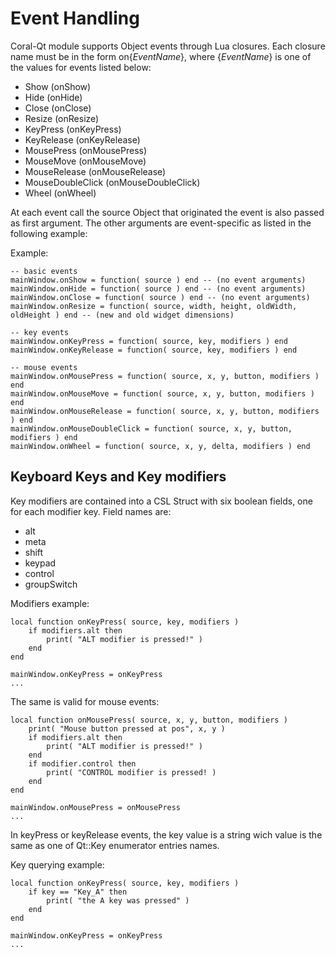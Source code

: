 Event Handling
====================================

Coral-Qt module supports Object events through Lua closures. Each closure name must be in the form on{_EventName_}, where {_EventName_} is one of the values for events listed below:

- Show (onShow)
- Hide (onHide)
- Close (onClose)
- Resize (onResize)
- KeyPress (onKeyPress)
- KeyRelease (onKeyRelease)
- MousePress (onMousePress)
- MouseMove (onMouseMove)
- MouseRelease (onMouseRelease)
- MouseDoubleClick (onMouseDoubleClick)
- Wheel (onWheel)

At each event call the source Object that originated the event is also passed as first argument. The other arguments are event-specific as listed in the following example:

Example:

	-- basic events
	mainWindow.onShow = function( source ) end -- (no event arguments)
	mainWindow.onHide = function( source ) end -- (no event arguments)
	mainWindow.onClose = function( source ) end -- (no event arguments)
	mainWindow.onResize = function( source, width, height, oldWidth, oldHeight ) end -- (new and old widget dimensions)

	-- key events
	mainWindow.onKeyPress = function( source, key, modifiers ) end
	mainWindow.onKeyRelease = function( source, key, modifiers ) end

	-- mouse events
	mainWindow.onMousePress = function( source, x, y, button, modifiers ) end
	mainWindow.onMouseMove = function( source, x, y, button, modifiers ) end
	mainWindow.onMouseRelease = function( source, x, y, button, modifiers ) end
	mainWindow.onMouseDoubleClick = function( source, x, y, button, modifiers ) end
	mainWindow.onWheel = function( source, x, y, delta, modifiers ) end


Keyboard Keys and Key modifiers
-------------------------------

Key modifiers are contained into a CSL Struct with six boolean fields, one for each modifier key.
Field names are:

- alt
- meta
- shift
- keypad
- control
- groupSwitch

Modifiers example:

	local function onKeyPress( source, key, modifiers )
		if modifiers.alt then
			print( "ALT modifier is pressed!" )
		end
	end

	mainWindow.onKeyPress = onKeyPress
	...

The same is valid for mouse events:

	local function onMousePress( source, x, y, button, modifiers )
		print( "Mouse button pressed at pos", x, y )		
		if modifiers.alt then
			print( "ALT modifier is pressed!" )
		end
		if modifier.control then
			print( "CONTROL modifier is pressed! )
		end
	end

	mainWindow.onMousePress = onMousePress
	...

In keyPress or keyRelease events, the key value is a string wich value is the same as one of Qt::Key enumerator entries names.

Key querying example:

	local function onKeyPress( source, key, modifiers )
		if key == "Key_A" then
			print( "the A key was pressed" )
		end
	end

	mainWindow.onKeyPress = onKeyPress
	...

